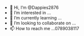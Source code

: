 - 👋 Hi, I’m @Dappies2876
- 👀 I’m interested in ...
- 🌱 I’m currently learning ...
- 💞️ I’m looking to collaborate on ...
- 📫 How to reach me ...0789038117 

<!---
Dappies2876/Dappies2876 is a ✨ special ✨ repository because its `README.md` (this file) appears on your GitHub profile.
You can click the Preview link to take a look at your changes.
--->
